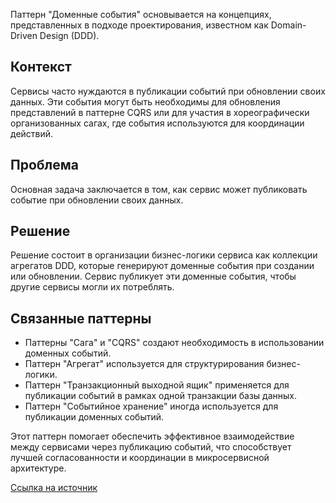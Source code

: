 Паттерн "Доменные события" основывается на концепциях, представленных в подходе проектирования, известном как Domain-Driven Design (DDD).

## Контекст

Сервисы часто нуждаются в публикации событий при обновлении своих данных. Эти события могут быть необходимы для обновления представлений в паттерне CQRS или для участия в хореографически организованных сагах, где события используются для координации действий.

## Проблема

Основная задача заключается в том, как сервис может публиковать событие при обновлении своих данных.

## Решение

Решение состоит в организации бизнес-логики сервиса как коллекции агрегатов DDD, которые генерируют доменные события при создании или обновлении. Сервис публикует эти доменные события, чтобы другие сервисы могли их потреблять.

## Связанные паттерны

- Паттерны "Сага" и "CQRS" создают необходимость в использовании доменных событий.
- Паттерн "Агрегат" используется для структурирования бизнес-логики.
- Паттерн "Транзакционный выходной ящик" применяется для публикации событий в рамках одной транзакции базы данных.
- Паттерн "Событийное хранение" иногда используется для публикации доменных событий.

Этот паттерн помогает обеспечить эффективное взаимодействие между сервисами через публикацию событий, что способствует лучшей согласованности и координации в микросервисной архитектуре.

[Ссылка на источник](https://microservices.io/patterns/data/domain-event.html)